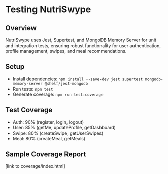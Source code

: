 # Testing NutriSwype

## Overview
NutriSwype uses Jest, Supertest, and MongoDB Memory Server for unit and integration tests, ensuring robust functionality for user authentication, profile management, swipes, and meal recommendations.

## Setup
- Install dependencies: `npm install --save-dev jest supertest mongodb-memory-server @shelf/jest-mongodb`
- Run tests: `npm test`
- Generate coverage: `npm run test:coverage`

## Test Coverage
- Auth: 90% (register, login, logout)
- User: 85% (getMe, updateProfile, getDashboard)
- Swipe: 80% (createSwipe, getUserSwipes)
- Meal: 80% (createMeal, getMeals)

## Sample Coverage Report
[link to coverage/index.html]